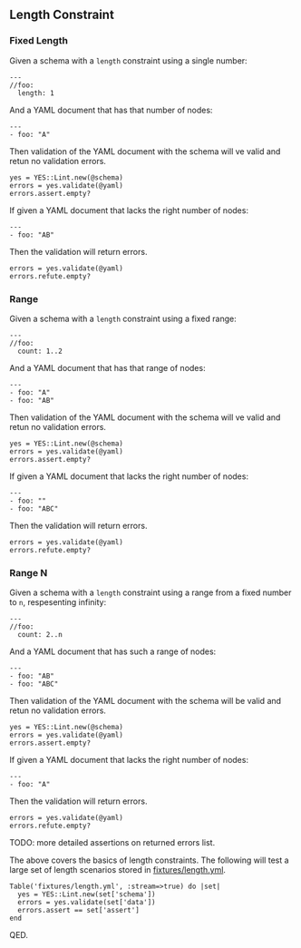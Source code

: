 ## Length Constraint

### Fixed Length

Given a schema with a `length` constraint using a single number:

    ---
    //foo:
      length: 1

And a YAML document that has that number of nodes:

    ---
    - foo: "A"

Then validation of the YAML document with the schema will
ve valid and retun no validation errors.

    yes = YES::Lint.new(@schema)
    errors = yes.validate(@yaml)
    errors.assert.empty?

If given a YAML document that lacks the right number of nodes: 

    ---
    - foo: "AB"

Then the validation will return errors.

    errors = yes.validate(@yaml)
    errors.refute.empty?

### Range

Given a schema with a `length` constraint using a fixed range:

    ---
    //foo:
      count: 1..2

And a YAML document that has that range of nodes:

    ---
    - foo: "A"
    - foo: "AB"

Then validation of the YAML document with the schema will
ve valid and retun no validation errors.

    yes = YES::Lint.new(@schema)
    errors = yes.validate(@yaml)
    errors.assert.empty?

If given a YAML document that lacks the right number of nodes: 

    ---
    - foo: ""
    - foo: "ABC"

Then the validation will return errors.

    errors = yes.validate(@yaml)
    errors.refute.empty?

### Range N

Given a schema with a `length` constraint using a range from a fixed number
to `n`, respesenting infinity:

    ---
    //foo:
      count: 2..n

And a YAML document that has such a range of nodes:

    ---
    - foo: "AB"
    - foo: "ABC"

Then validation of the YAML document with the schema will
be valid and retun no validation errors.

    yes = YES::Lint.new(@schema)
    errors = yes.validate(@yaml)
    errors.assert.empty?

If given a YAML document that lacks the right number of nodes: 

    ---
    - foo: "A"

Then the validation will return errors.

    errors = yes.validate(@yaml)
    errors.refute.empty?

TODO: more detailed assertions on returned errors list.

The above covers the basics of length constraints. The following will test
a large set of length scenarios stored in [fixtures/length.yml](fixtures/length.yml).

    Table('fixtures/length.yml', :stream=>true) do |set|
      yes = YES::Lint.new(set['schema'])
      errors = yes.validate(set['data'])
      errors.assert == set['assert']
    end

QED.
